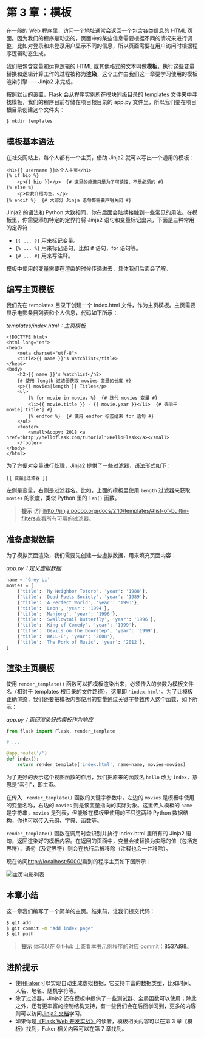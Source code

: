 # 第 3 章：模板

在一般的 Web 程序里，访问一个地址通常会返回一个包含各类信息的 HTML 页面。因为我们的程序是动态的，页面中的某些信息需要根据不同的情况来进行调整，比如对登录和未登录用户显示不同的信息，所以页面需要在用户访问时根据程序逻辑动态生成。

我们把包含变量和运算逻辑的 HTML 或其他格式的文本叫做**模板**，执行这些变量替换和逻辑计算工作的过程被称为**渲染**，这个工作由我们这一章要学习使用的模板渲染引擎——Jinja2 来完成。

按照默认的设置，Flask 会从程序实例所在模块同级目录的 templates 文件夹中寻找模板，我们的程序目前存储在项目根目录的 app.py 文件里，所以我们要在项目根目录创建这个文件夹：

```bash
$ mkdir templates
```

## 模板基本语法

在社交网站上，每个人都有一个主页，借助 Jinja2 就可以写出一个通用的模板：

```jinja2
<h1>{{ username }}的个人主页</h1>
{% if bio %}
    <p>{{ bio }}</p>  {# 这里的缩进只是为了可读性，不是必须的 #}
{% else %}
    <p>自我介绍为空。</p>
{% endif %}  {# 大部分 Jinja 语句都需要声明关闭 #}
```

Jinja2 的语法和 Python 大致相同，你在后面会陆续接触到一些常见的用法。在模板里，你需要添加特定的定界符将 Jinja2 语句和变量标记出来，下面是三种常用的定界符：

- `{{ ... }}` 用来标记变量。
- `{% ... %}` 用来标记语句，比如 if 语句，for 语句等。
- `{# ... #}` 用来写注释。

模板中使用的变量需要在渲染的时候传递进去，具体我们后面会了解。

## 编写主页模板

我们先在 templates 目录下创建一个 index.html 文件，作为主页模板。主页需要显示电影条目列表和个人信息，代码如下所示：

*templates/index.html：主页模板*

```jinja2
<!DOCTYPE html>
<html lang="en">
<head>
    <meta charset="utf-8">
    <title>{{ name }}'s Watchlist</title>
</head>
<body>
    <h2>{{ name }}'s Watchlist</h2>
    {# 使用 length 过滤器获取 movies 变量的长度 #}
    <p>{{ movies|length }} Titles</p>
    <ul>
        {% for movie in movies %}  {# 迭代 movies 变量 #}
        <li>{{ movie.title }} - {{ movie.year }}</li>  {# 等同于 movie['title'] #}
        {% endfor %}  {# 使用 endfor 标签结束 for 语句 #}
    </ul>
    <footer>
        <small>&copy; 2018 <a href="http://helloflask.com/tutorial">HelloFlask</a></small>
	</footer>
</body>
</html>
```

为了方便对变量进行处理，Jinja2 提供了一些过滤器，语法形式如下：

```jinja2
{{ 变量|过滤器 }}
```

左侧是变量，右侧是过滤器名。比如，上面的模板里使用 `length` 过滤器来获取 `movies` 的长度，类似 Python 里的 `len()` 函数。

> **提示** 访问<http://jinja.pocoo.org/docs/2.10/templates/#list-of-builtin-filters>查看所有可用的过滤器。

## 准备虚拟数据

为了模拟页面渲染，我们需要先创建一些虚拟数据，用来填充页面内容：

*app.py：定义虚拟数据*

```python
name = 'Grey Li'
movies = [
    {'title': 'My Neighbor Totoro', 'year': '1988'},
    {'title': 'Dead Poets Society', 'year': '1989'},
    {'title': 'A Perfect World', 'year': '1993'},
    {'title': 'Leon', 'year': '1994'},
    {'title': 'Mahjong', 'year': '1996'},
    {'title': 'Swallowtail Butterfly', 'year': '1996'},
    {'title': 'King of Comedy', 'year': '1999'},
    {'title': 'Devils on the Doorstep', 'year': '1999'},
    {'title': 'WALL-E', 'year': '2008'},
    {'title': 'The Pork of Music', 'year': '2012'},
]
```

## 渲染主页模板

使用 `render_template()` 函数可以把模板渲染出来，必须传入的参数为模板文件名（相对于 templates 根目录的文件路径），这里即 `'index.html'`。为了让模板正确渲染，我们还要把模板内部使用的变量通过关键字参数传入这个函数，如下所示：

*app.py：返回渲染好的模板作为响应*

```python
from flask import Flask, render_template

# ...

@app.route('/')
def index():
    return render_template('index.html', name=name, movies=movies)
```

为了更好的表示这个视图函数的作用，我们把原来的函数名 `hello` 改为 `index`，意思是“索引”，即主页。

在传入 ` render_template()` 函数的关键字参数中，左边的 `movies` 是模板中使用的变量名称，右边的 `movies` 则是该变量指向的实际对象。这里传入模板的 `name` 是字符串，`movies` 是列表，但能够在模板里使用的不只这两种 Python 数据结构，你也可以传入元组、字典、函数等。

`render_template()` 函数在调用时会识别并执行 index.html 里所有的 Jinja2 语句，返回渲染好的模板内容。在返回的页面中，变量会被替换为实际的值（包括定界符），语句（及定界符）则会在执行后被移除（注释也会一并移除）。

现在访问<http://localhost:5000/>看到的程序主页如下图所示：

![主页电影列表](images/3-1.png)

## 本章小结

这一章我们编写了一个简单的主页。结束前，让我们提交代码：

```bash
$ git add .
$ git commit -m "Add index page"
$ git push
```

> **提示** 你可以在 GitHub 上查看本书示例程序的对应 commit：[8537d98](https://github.com/greyli/watchlist/commit/8537d98bdd7828b1f7aa2431bbd5a16e757a3cc4)。

## 进阶提示

* 使用[Faker](https://github.com/joke2k/faker)可以实现自动生成虚拟数据，它支持丰富的数据类型，比如时间、人名、地名、随机字符等。
* 除了过滤器，Jinja2 还在模板中提供了一些测试器、全局函数可以使用；除此之外，还有更丰富的控制结构支持，有一些我们会在后面学习到，更多的内容则可以访问[Jinja2 文档](http://jinja.pocoo.org/docs/2.10/templates/)学习。
* 如果你是[《Flask Web 开发实战》](http://helloflask.com/book/)的读者，模板相关内容可以在第 3 章《模板》找到，Faker 相关内容可以在第 7 章找到。
